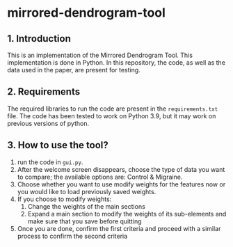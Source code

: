# mirrored-dendrogram-tool

## 1. Introduction
This is an implementation of the Mirrored Dendrogram Tool. This implementation is done in Python. In this repository, the code, as well as the data used in the paper, are present for testing.

## 2. Requirements
The required libraries to run the code are present in the `requirements.txt` file. The code has been tested to work on Python 3.9, but it may work on previous versions of python.

## 3. How to use the tool?

1. run the code in `gui.py`.
2. After the welcome screen disappears, choose the type of data you want to compare; the available options are: Control & Migraine.
3. Choose whether you want to use modify weights for the features now or you would like to load previously saved weights.
4. If you choose to modify weights:
    1. Change the weights of the main sections
    2. Expand a main section to modify the weights of its sub-elements and make sure that you save before quitting
5. Once you are done, confirm the first criteria and proceed with a similar process to confirm the second criteria